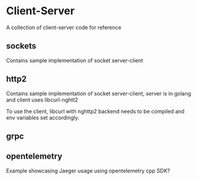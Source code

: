 # Client-Server
A collection of client-server code for reference 

## sockets 
Contains sample implementation of socket server-client

## http2
Contains sample implementation of socket server-client, server is in golang and client uses libcurl-nghtt2

To use the client, libcurl with nghttp2 backend needs to be compiled and env variables set accordingly.

## grpc



## opentelemetry 
Example showcasing Jaeger usage using opentelemetry cpp SDK?